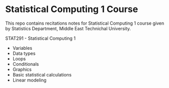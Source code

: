 # Statistical Computing 1 Course

This repo contains recitations notes for Statistical Computing 1 course given by Statistics Department, Middle East Technichal University.

STAT291 - Statistical Computing 1
  * Variables
  * Data types 
  * Loops
  * Conditionals
  * Graphics
  * Basic statistical calculations
  * Linear modeling
